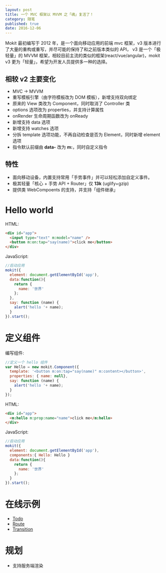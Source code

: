 ```yaml
---
layout: post
title: 一个 MVC 框架以 MVVM 之「魂」复活了！ 
category: 随笔
published: true
date: 2016-12-06
---
```


Mokit 最初编写于 2012 年，是一个面向移动应用的前端 mvc 框架，v3 版本进行了大量的重构或重写，并尽可能的保持了和之前版本类似的 API，
v3 是一个「极轻量」的 MVVM 框架，相较目前主流的类似的框架(react/vue/angular)，mokit v3 更为「轻量」，希望为开发人员提供多一种的选择。

<!--more-->

## 相较 v2 主要变化
- MVC -> MVVM
- 重写模板引擎（由字符模板改为 DOM 模板），新增支持双向绑定
- 原来的 View 类改为 Component，同时取消了 Controller 类
- options 选项改为 properties，并支持计算属性
- onRender 生命周期函数改为 onReady
- 新增支持 data 选项
- 新增支持 watches 选项
- 分拆 template 选项功能，不再自动检查是否为 Element，同时新增 element 选项
- 指令默认前缀由 **data-** 改为 **m:**，同时自定义指令


## 特性
- 面向移动设备，内置支持常用「手势事件」并可以轻松添加自定义事件。  
- 极其轻量「核心 + 手势 API + Router」仅 **13k** (uglify+gzip)  
- 提供类 WebCompoents 的支持，并支持「组件继承」  

  
# Hello world  
HTML:

```HTML
<div id="app">
  <input type="text" m:model="name" />
  <button m:on:tap="say(name)">click me</button>
</div>
```

JavaScript:

```js
//启动应用
mokit({
  element: document.getElementById('app'),
  data:function(){
    return {
      name: '世界'
    };
  },
  say: function (name) {
    alert('hello '+ name);
  }
}).start();
```

# 定义组件

编写组件:

```js
//定义一个 hello 组件
var Hello = new mokit.Component({
  template: '<button m:on:tap="say(name)" m:content></button>',
  properties: { name: null},
  say: function (name) {
    alert('hello '+ name);
  }
});
```

HTML:

```HTML
<div id="app">
  <m:hello m:prop:name="name">click me</m:hello>
</div>
```

JavaScript:

```js
//启动应用
mokit({
  element: document.getElementById('app'),
  components:{ Hello: Hello }
  data:function(){
    return {
      name: '世界'
    };
  }
}).start();
```

# 在线示例
- [Todo](http://houfeng.net/mokit/examples/todo)
- [Route](http://houfeng.net/mokit/examples/route)
- [Transition](http://houfeng.net/mokit/examples/transition)

# 规划
- 支持服务端渲染